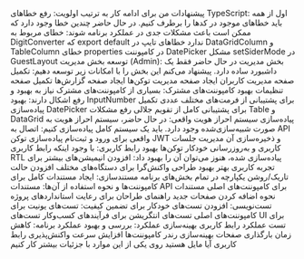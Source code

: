 پیشنهادات من برای ادامه کار به ترتیب اولویت:
رفع خطاهای TypeScript:
اول از همه باید خطاهای موجود در کدها را برطرف کنیم. در حال حاضر چندین خطا وجود دارد که ممکن است باعث مشکلات جدی در عملکرد برنامه شوند:
خطای مربوط به DigitConverter که export default ندارد
خطاهای تایپ در DataGridColumn و TableColumn
خطای properties در کامپوننت DatePicker
مشکل setSiderMode در GuestLayout
توسعه بخش مدیریت (Admin):
بخش مدیریت در حال حاضر فقط یک داشبورد ساده دارد. پیشنهاد می‌کنم این بخش را با امکانات زیر توسعه دهیم:
تکمیل صفحه مدیریت کاربران
ایجاد صفحه مدیریت توکن‌ها
ایجاد صفحه گزارش‌ها
تکمیل صفحه تنظیمات
بهبود کامپوننت‌های مشترک:
بسیاری از کامپوننت‌های مشترک نیاز به بهبود و رفع اشکال دارند:
بهبود InputNumber برای پشتیبانی از فرمت‌های مختلف عددی
تکمیل پیاده‌سازی DatePicker برای پشتیبانی کامل از تقویم جلالی
رفع مشکلات Table و DataGrid
پیاده‌سازی سیستم احراز هویت واقعی:
در حال حاضر، سیستم احراز هویت به صورت شبیه‌سازی‌شده وجود دارد. باید یک سیستم کامل پیاده‌سازی کنیم:
اتصال به API واقعی برای ورود و ثبت‌نام
پیاده‌سازی توکن JWT و ذخیره‌سازی آن
مدیریت جلسات کاربری و به‌روزرسانی خودکار توکن‌ها
بهبود رابط کاربری:
با وجود اینکه رابط کاربری RTL پیاده‌سازی شده، هنوز می‌توان آن را بهبود داد:
افزودن انیمیشن‌های بیشتر برای تجربه کاربری بهتر
بهبود طراحی واکنش‌گرا برای دستگاه‌های مختلف
افزودن حالت تاریک/روشن یکپارچه در تمام بخش‌های برنامه
مستندسازی:
ایجاد مستندات کامل برای کامپوننت‌ها و نحوه استفاده از آن‌ها:
مستندات API برای کامپوننت‌های اصلی
مستندات نحوه اضافه کردن صفحات جدید
راهنمای طراحان برای رعایت استانداردهای پروژه
تست‌نویسی:
افزودن تست‌های خودکار برای تضمین کیفیت:
تست‌های یونیت برای کامپوننت‌های اصلی
تست‌های انتگریشن برای فرآیندهای کسب‌وکار
تست‌های UI برای تست عملکرد رابط کاربری
بهینه‌سازی عملکرد:
بررسی و بهبود عملکرد برنامه:
کاهش زمان بارگذاری صفحات
بهینه‌سازی رندر کامپوننت‌ها
افزایش سرعت واکنش‌پذیری رابط کاربری
آیا مایل هستید روی یکی از این موارد با جزئیات بیشتر کار کنیم